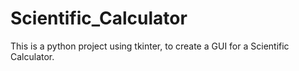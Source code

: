 # Scientific_Calculator
This is a python project using tkinter, to create a GUI for a Scientific Calculator.

